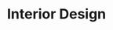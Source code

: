 ---
title: Interior Design
seo:
  page_title:
  meta_description:
  featured_image: /uploads/
  featured_image_alt:
solutions:
  enabled: true
  heading: 
  body: >-

  image_url: /uploads/
  image_alt:
---